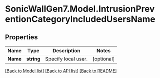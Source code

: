 # SonicWallGen7.Model.IntrusionPreventionCategoryIncludedUsersName

## Properties

Name | Type | Description | Notes
------------ | ------------- | ------------- | -------------
**Name** | **string** | Specify local user. | [optional] 

[[Back to Model list]](../README.md#documentation-for-models) [[Back to API list]](../README.md#documentation-for-api-endpoints) [[Back to README]](../README.md)

